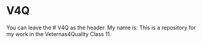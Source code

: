 # V4Q
You can leave the # V4Q as the header.
My name is: <Anetra Doherty>
This is a repository for my work in the Veternas4Quality Class 11.
  

